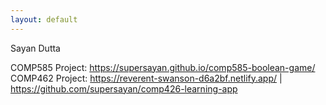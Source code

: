 ```yaml
---
layout: default
---
```


Sayan Dutta

COMP585 Project: https://supersayan.github.io/comp585-boolean-game/
COMP462 Project: https://reverent-swanson-d6a2bf.netlify.app/ | https://github.com/supersayan/comp426-learning-app
